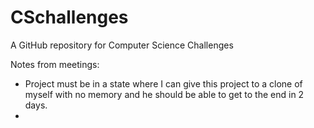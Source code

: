 # CSchallenges
A GitHub repository for Computer Science Challenges

Notes from meetings:
  - Project must be in a state where I can give this project to a clone of myself with no memory and he should be able to get to the end in 2 days.
  - 

